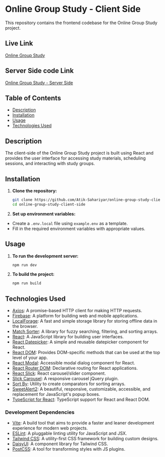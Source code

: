 # Online Group Study - Client Side


This repository contains the frontend codebase for the Online Group Study project.

## Live Link 
   [Online Group Study](https://dist-nine-navy.vercel.app/)
## Server Side code Link
   [Online Group Study - Server Side](https://github.com/Atik-Sahariyar/online-group-study-server)
   
## Table of Contents

- [Description](#description)
- [Installation](#installation)
- [Usage](#usage)
- [Technologies Used](#technologies-used)

## Description

The client-side of the Online Group Study project is built using React and provides the user interface for accessing study materials, scheduling sessions, and interacting with study groups.

## Installation 

1. **Clone the repository:**

   ```bash
   git clone https://github.com/Atik-Sahariyar/online-group-study-client-side.git
   cd online-group-study-client-side
2. **Set up environment variables:**
  - Create a `.env.local` file using `example.env` as a template. 
 - Fill in the required environment variables with appropriate values.

## Usage 
 1. **To run the development server:**
    ```bash
    npm run dev
 2. **To build the project:**
    ```bash
    npm run build

## Technologies Used

- [Axios](https://axios-http.com/docs/intro): A promise-based HTTP client for making HTTP requests.
- [Firebase](https://firebase.google.com/): A platform for building web and mobile applications.
- [LocalForage](https://localforage.github.io/localForage/): A fast and simple storage library for storing offline data in the browser.
- [Match Sorter](https://github.com/kentcdodds/match-sorter): A library for fuzzy searching, filtering, and sorting arrays.
- [React](https://reactjs.org/): A JavaScript library for building user interfaces.
- [React Datepicker](https://reactdatepicker.com/): A simple and reusable datepicker component for React.
- [React DOM](https://reactjs.org/docs/react-dom.html): Provides DOM-specific methods that can be used at the top level of your app.
- [React Modal](https://github.com/reactjs/react-modal): Accessible modal dialog component for React.
- [React Router DOM](https://reactrouter.com/web/guides/quick-start): Declarative routing for React applications.
- [React Slick](https://react-slick.neostack.com/): React carousel/slider component.
- [Slick Carousel](https://kenwheeler.github.io/slick/): A responsive carousel jQuery plugin.
- [Sort By](https://www.npmjs.com/package/sort-by): Utility to create comparators for sorting arrays.
- [SweetAlert2](https://sweetalert2.github.io/): A beautiful, responsive, customizable, accessible, and replacement for JavaScript's popup boxes.
- [TypeScript for React](https://www.typescriptlang.org/): TypeScript support for React and React DOM.

### Development Dependencies

- [Vite](https://vitejs.dev/): A build tool that aims to provide a faster and leaner development experience for modern web projects.
- [ESLint](https://eslint.org/): A pluggable linting utility for JavaScript and JSX.
- [Tailwind CSS](https://tailwindcss.com/): A utility-first CSS framework for building custom designs.
- [DaisyUI](https://daisyui.com/): A component library for Tailwind CSS.
- [PostCSS](https://postcss.org/): A tool for transforming styles with JS plugins.
